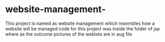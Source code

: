 # website-management-
This project is named as website management which resembles how a website will be managed 
code for this project was inside the folder of jsp where as the outcome pictures of the webiste are in aug file
